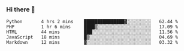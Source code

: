 ### Hi there 👋

<!--START_SECTION:waka-->

```text
Python       4 hrs 2 mins    ███████████████▓░░░░░░░░░   62.44 %
PHP          1 hr 6 mins     ████▒░░░░░░░░░░░░░░░░░░░░   17.09 %
HTML         44 mins         ███░░░░░░░░░░░░░░░░░░░░░░   11.56 %
JavaScript   18 mins         █▒░░░░░░░░░░░░░░░░░░░░░░░   04.69 %
Markdown     12 mins         ▓░░░░░░░░░░░░░░░░░░░░░░░░   03.32 %
```

<!--END_SECTION:waka-->


<!--
**AnkelMauCastillo/AnkelMauCastillo** is a ✨ _special_ ✨ repository because its `README.md` (this file) appears on your GitHub profile.

Here are some ideas to get you started:

- 🔭 I’m currently working on ...
- 🌱 I’m currently learning ...
- 👯 I’m looking to collaborate on ...
- 🤔 I’m looking for help with ...
- 💬 Ask me about ...
- 📫 How to reach me: ...
- 😄 Pronouns: ...
- ⚡ Fun fact: ...
-->
